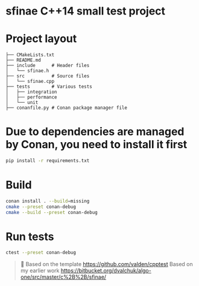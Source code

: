 sfinae C++14 small test project
===============================

# Project layout
```
├── CMakeLists.txt
├── README.md
├── include      # Header files
│   └── sfinae.h
├── src          # Source files
│   └── sfinae.cpp
├── tests        # Various tests
│   ├── integration
│   ├── performance
│   └── unit
├── conanfile.py # Conan package manager file
```

# Due to dependencies are managed by Conan, you need to install it first
```bash
pip install -r requirements.txt
```

# Build
```bash
conan install . --build=missing
cmake --preset conan-debug
cmake --build --preset conan-debug
```

# Run tests
```bash
ctest --preset conan-debug
```


>📝
> Based on the template https://github.com/valden/cpptest
> Based on my earlier work https://bitbucket.org/dvalchuk/algo-one/src/master/c%2B%2B/sfinae/
